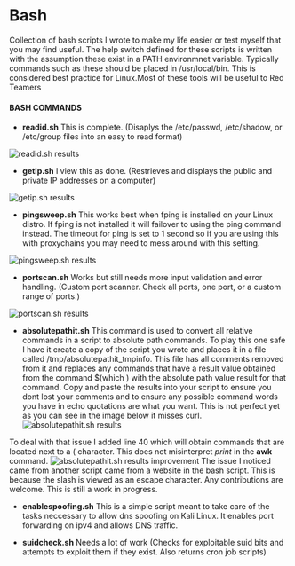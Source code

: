 # Bash
Collection of bash scripts I wrote to make my life easier or test myself that you may find useful. The help switch defined for these scripts is written with the assumption these exist in a PATH environmnet variable. Typically commands such as these should be placed in /usr/local/bin. This is considered best practice for Linux.Most of these tools will be useful to Red Teamers

#### BASH COMMANDS
- __readid.sh__ This is complete. (Disaplys the /etc/passwd, /etc/shadow, or /etc/group files into an easy to read format)

![readid.sh results](https://raw.githubusercontent.com/tobor88/Bash/master/readid_img.png)


- __getip.sh__ I view this as done. (Restrieves and displays the public and private IP addresses on a computer)

![getip.sh results](https://raw.githubusercontent.com/tobor88/Bash/master/getip_img.png)


- __pingsweep.sh__ This works best when fping is installed on your Linux distro. If fping is not installed it will failover to using the ping command instead. The timeout for ping is set to 1 second so if you are using this with proxychains you may need to mess around with this setting.

![pingsweep.sh results](https://raw.githubusercontent.com/tobor88/Bash/master/pingsweep_img.png)


- __portscan.sh__ Works but still needs more input validation and error handling. (Custom port scanner. Check all ports, one port, or a custom range of ports.)

![portscan.sh results](https://raw.githubusercontent.com/tobor88/Bash/master/portscan_img.png)


- __absolutepathit.sh__ This command is used to convert all relative commands in a script to absolute path commands. To play this one safe I have it create a copy of the script you wrote and places it in a file called /tmp/absolutepathit_tmpinfo. This file has all comments removed from it and replaces any commands that have a result value obtained from the command $(which <cmd>) with the absolute path value result for that command. 
 Copy and paste the results into your script to ensure you dont lost your comments and to ensure any possible command words you have in echo quotations are what you want. 
 This is not perfect yet as you can see in the image below it misses curl. 
  ![absolutepathit.sh results](https://raw.githubusercontent.com/tobor88/Bash/master/absolutepathit_img.png) 

 To deal with that issue I added line 40 which will obtain commands that are located next to a ( character. This does not misinterpret _print_ in the __awk__ command. 
 ![absolutepathit.sh results improvement](https://raw.githubusercontent.com/tobor88/Bash/master/absolutepathit_img2.png)
 The issue I noticed came from another script came from a website in the bash script. This is because the slash is viewed as an escape character. Any contributions are welcome. This is still a work in progress.
 

- __enablespoofing.sh__ This is a simple script meant to take care of the tasks neccessary to allow dns spoofing on Kali Linux. It enables port forwarding on ipv4 and allows DNS traffic.


- __suidcheck.sh__ Needs a lot of work (Checks for exploitable suid bits and attempts to exploit them if they exist. Also returns cron job scripts)
